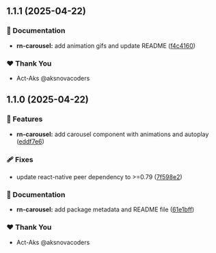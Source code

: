 ## 1.1.1 (2025-04-22)

### 📖 Documentation

- **rn-carousel:** add animation gifs and update README ([f4c4160](https://github.com/Act-Aks/actlib/commit/f4c4160))

### ❤️ Thank You

- Act-Aks @aksnovacoders

## 1.1.0 (2025-04-22)

### 🚀 Features

- **rn-carousel:** add carousel component with animations and autoplay ([eddf7e6](https://github.com/Act-Aks/actlib/commit/eddf7e6))

### 🩹 Fixes

- update react-native peer dependency to >=0.79 ([7f598e2](https://github.com/Act-Aks/actlib/commit/7f598e2))

### 📖 Documentation

- **rn-carousel:** add package metadata and README file ([61e1bff](https://github.com/Act-Aks/actlib/commit/61e1bff))

### ❤️ Thank You

- Act-Aks @aksnovacoders
